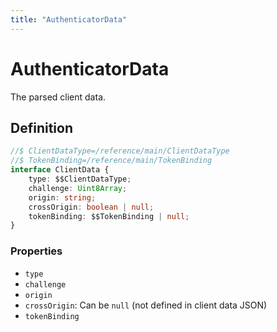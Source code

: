 ```yaml
---
title: "AuthenticatorData"
---
```


# AuthenticatorData

The parsed client data.

## Definition

```ts
//$ ClientDataType=/reference/main/ClientDataType
//$ TokenBinding=/reference/main/TokenBinding
interface ClientData {
	type: $$ClientDataType;
	challenge: Uint8Array;
	origin: string;
	crossOrigin: boolean | null;
	tokenBinding: $$TokenBinding | null;
}
```

### Properties

- `type`
- `challenge`
- `origin`
- `crossOrigin`: Can be `null` (not defined in client data JSON)
- `tokenBinding`

